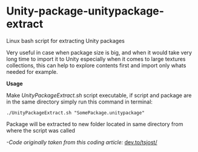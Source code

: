 # Unity-package-unitypackage-extract
Linux bash script for extracting Unity packages

Very useful in case when package size is big, and when it would take very long time to import it to Unity especially when it comes to large textures collections, this can help to explore contents first and import only whats needed for example. 

**Usage**

Make *UnityPackageExtract.sh* script executable, if script and package are in the same directory simply run this command in terminal: 

```shellscript
./UnityPackageExtract.sh "SomePackage.unitypackage"
```
Package will be extracted to new folder located in same directory from where the script was called


_-Code originally taken from this coding article:_  [dev.to/tsjost/](https://dev.to/tsjost/extracting-content-from-unity-packages-in-terminal-301d)
